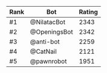 Rank|Bot|Rating
---|---|---
#1|@NilatacBot|2343
#2|@OpeningsBot|2342
#3|@anti-bot|2259
#4|@CatNail|2121
#5|@pawnrobot|1951
